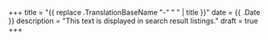 +++
title = "{{ replace .TranslationBaseName "-" " " | title }}"
date = {{ .Date }}
description = "This text is displayed in search result listings."
draft = true
+++